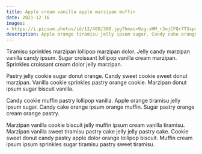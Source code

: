 ```yaml
---
title: Apple cream vanilla apple marzipan muffin
date: 2021-12-16
images:
- https://i.picsum.photos/id/12/400/300.jpg?hmac=9zg-xHM_r3ojCFQr7TSxpdObZ1pu3V2Yl2gafwcKcDs
description: Apple orange tiramisu jelly ipsum sugar. Candy cake orange ipsum orange muffin.
---
```


Tiramisu sprinkles marzipan lollipop marzipan dolor. Jelly candy marzipan vanilla candy ipsum. Sugar croissant lollipop vanilla cream marzipan. Sprinkles croissant cream dolor jelly marzipan. 

Pastry jelly cookie sugar donut orange. Candy sweet cookie sweet donut marzipan. Vanilla cookie sprinkles pastry orange cookie. Marzipan donut ipsum sugar biscuit vanilla. 

Candy cookie muffin pastry lollipop vanilla. Apple orange tiramisu jelly ipsum sugar. Candy cake orange ipsum orange muffin. Sugar pastry orange cream orange pastry. 

Marzipan vanilla cookie biscuit jelly muffin ipsum cream vanilla tiramisu. Marzipan vanilla sweet tiramisu pastry cake jelly jelly pastry cake. Cookie sweet donut candy pastry apple dolor orange lollipop biscuit. Muffin cream ipsum ipsum sprinkles sugar tiramisu pastry sweet tiramisu. 
